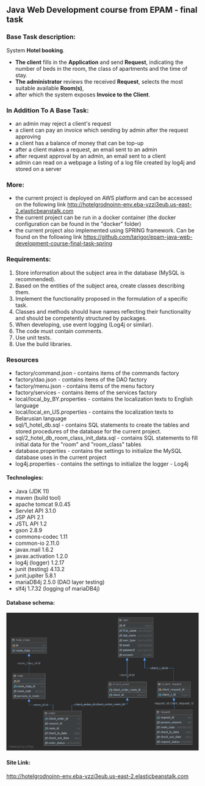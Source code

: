 ## Java Web Development course from EPAM - final task

### Base Task description:

System **Hotel booking**. 
- **The client** fills in the **Application** and send **Request**, indicating the number of beds in the room, the class of apartments
and the time of stay. 
- **The administrator** reviews the received **Request**, selects the most suitable available
**Room(s)**, 
- after which the system exposes **Invoice to the Client**.

### In Addition To A Base Task:
- an admin may reject a client's request
- a client can pay an invoice which sending by admin after the request approving
- a client has a balance of money that can be top-up
- after a client makes a request, an email sent to an admin
- after request approval by an admin, an email sent to a client
- admin can read on a webpage a listing of a log file created by log4j and stored on a server

### More:
- the current project is deployed on AWS platform and can be accessed on the following link http://hotelgrodnoinn-env.eba-vzzi3eub.us-east-2.elasticbeanstalk.com
- the current project can be run in a docker container (the docker configuration can be found in the "docker" folder)
- the current project also implemented using SPRING framework. Can be found on the following link https://github.com/tarigor/epam-java-web-development-course-final-task-spring

### Requirements:

1. Store information about the subject area in the database (MySQL is recommended).
2. Based on the entities of the subject area, create classes describing them.
3. Implement the functionality proposed in the formulation of a specific task.
4. Classes and methods should have names reflecting their functionality and should be competently structured by packages.
5. When developing, use event logging (Log4j or similar).
6. The code must contain comments.
7. Use unit tests.
8. Use the build libraries.

### Resources

- factory/command.json - contains items of the commands factory
- factory/dao.json - contains items of the DAO factory
- factory/menu.json - contains items of the menu factory
- factory/services - contains items of the services factory
- local/local_by_BY.properties - contains the localization texts to English language
- local/local_en_US.properties - contains the localization texts to Belarusian language
- sql/1_hotel_db.sql - contains SQL statements to create the tables and stored procedures of the database for the current project.
- sql/2_hotel_db_room_class_init_data.sql - contains SQL statements to fill initial data for the "room" and "room_class" tables
- database.properties - contains the settings to initialize the MySQL database uses in the current project
- log4j.properties - contains the settings to initialize the logger - Log4j 
        
#### Technologies:

- Java (JDK 11)
- maven (build tool)
- apache tomcat 9.0.45
- Servlet API 3.1.0
- JSP API 2.1
- JSTL API 1.2
- gson 2.8.9
- commons-codec 1.11
- common-io 2.11.0
- javax.mail 1.6.2
- javax.activation 1.2.0
- log4j (logger) 1.2.17
- junit (testing) 4.13.2
- junit.jupiter 5.8.1
- mariaDB4j 2.5.0 (DAO layer testing)
- slf4j 1.7.32 (logging of mariaDB4j)

#### Database schema:

![hoteDB](hotelDB.png)

#### Site Link:

http://hotelgrodnoinn-env.eba-vzzi3eub.us-east-2.elasticbeanstalk.com